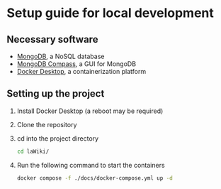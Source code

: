 # Setup guide for local development

## Necessary software

- [MongoDB](https://www.mongodb.com/try/download/community), a NoSQL database
- [MongoDB Compass](https://www.mongodb.com/try/download/compass), a GUI for MongoDB
- [Docker Desktop](https://www.docker.com/products/docker-desktop), a containerization platform

## Setting up the project

1. Install Docker Desktop (a reboot may be required)
2. Clone the repository
3. cd into the project directory

    ```bash
    cd laWiki/
    ```

4. Run the following command to start the containers

    ```bash
    docker compose -f ./docs/docker-compose.yml up -d
    ```
